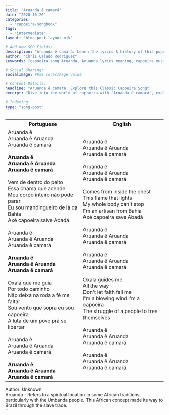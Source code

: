 ```yaml
---
title: "Aruanda ê camará"
date: "2020-10-20"
categories:
  - "capoeira-songbook"
tags:
  - "intermediate"
layout: "blog-post-layout.njk"

# Add new SEO Fields:
description: "Aruanda ê camará: Learn the lyrics & history of this popular capoeira song. Master pronunciation & cultural context. Intermediate level."
author: "Chris Calado Rodriguez"
keywords: "capoeira song Aruanda, Aruanda lyrics meaning, capoeira music translation, intermediate capoeira songs, capoeira songbook Aruanda, learn capoeira songs online, capoeira song history, Aruanda pronunciation guide"

# Social Sharing:
socialImage: #Use coverImage value

# Content Details:
headline: "Aruanda ê camará: Explore this Classic Capoeira Song"
excerpt: "Dive into the world of capoeira with 'Aruanda ê camará', exploring its lyrics, meaning, and cultural significance for intermediate players."

# Indexing:
type: "song-post"
---
```



<table class="capoeira-table">
    <tr class="header-row">
        <th>Portuguese</th>
        <th>English</th>
    </tr>
    <tr>
        <td>Aruanda ê<br>
Aruanda ê Aruanda<br>
Aruanda ê camará<br><br>
<b>Aruanda ê<br>
Aruanda ê Aruanda<br>
Aruanda ê camará</b><br><br>
Vem de dentro do peito<br>
Essa chama que acende<br>
Meu corpo inteiro não pode parar<br>
Eu sou mandingueiro de lá da Bahia<br>
Axé capoeira salve Abadá<br><br>
Aruanda ê<br>
Aruanda ê Aruanda<br>
Aruanda ê camará<br><br>
<b>Aruanda ê<br>
Aruanda ê Aruanda<br>
Aruanda ê camará</b><br><br>
Oxalá que me guia<br>
Por todo caminho<br>
Não deixa na roda a fé me faltar<br>
Sou vento que sopra eu sou capoeira<br>
A luta de um povo prá se libertar<br><br>
Aruanda ê<br>
Aruanda ê Aruanda<br>
Aruanda ê camará<br><br>
<b>Aruanda ê<br>
Aruanda ê Aruanda<br>
Aruanda ê camará</b></td>
        <td>Aruanda ê<br>
Aruanda ê Aruanda<br>
Aruanda ê camará<br><br>
Aruanda ê<br>
Aruanda ê Aruanda<br>
Aruanda ê camará<br><br>
Comes from inside the chest<br>
This flame that lights<br>
My whole body can't stop<br>
I'm an artisan from Bahia<br>
Axé capoeira save Abadá<br><br>
Aruanda ê<br>
Aruanda ê Aruanda<br>
Aruanda ê camará<br><br>
Aruanda ê<br>
Aruanda ê Aruanda<br>
Aruanda ê camará<br><br>
Oxala guides me<br>
All the way<br>
Don't let faith fail me<br>
I'm a blowing wind I'm a capoeira<br>
The struggle of a people to free themselves<br><br>
Aruanda ê<br>
Aruanda ê Aruanda<br>
Aruanda ê camará<br><br>
Aruanda ê<br>
Aruanda ê Aruanda<br>
Aruanda ê camará</td>
    </tr>
</table>
<figcaption>
Author: Unknown
</figcaption>
<figcaption>
Aruanda - Refers to a spiritual location in some African traditions, particularly with the Umbanda people. This African concept made its way to Brazil through the slave trade.
</figcaption>
```